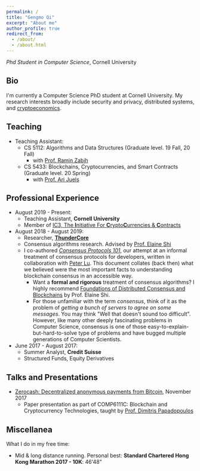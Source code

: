 ```yaml
---
permalink: /
title: "Gengmo Qi"
excerpt: "About me"
author_profile: true
redirect_from: 
  - /about/
  - /about.html
---
```


<!-- # Gengmo QI -->

*Phd Student in Computer Science*, Cornell University
<!--### **[Resume]()**-->

## Bio
I'm currently a Computer Science PhD student at Cornell University. My research interests broadly include security and privacy, distributed systems, and [cryptoeconomics](https://www.youtube.com/watch?v=GQR1xjQn5Pg).

## Teaching
- Teaching Assistant:
	- CS 5112: Algorithms and Data Structures (Graduate level. 19 Fall, 20 Fall) 
		- with [Prof. Ramin Zabih](https://www.cs.cornell.edu/~rdz/)
	- CS 5433: Blockchains, Cryptocurrencies, and Smart Contracts (Graduate level. 20 Spring)
		- with [Prof. Ari Juels](https://www.arijuels.com/)

## Professional Experience
* August 2019 - Present:
	* Teaching Assistant, **Cornell University**
	* Member of [IC3, The **I**nitiative For **C**rypto**C**urrencies & **C**ontracts](https://www.initc3.org/)
* August 2018 - August 2019:
	* Researcher, **[ThunderCore](https://www.bloomberg.com/press-releases/2019-02-28/thundercore-raises-50-million-in-funding-develops-protocol-enabling-lightning-fast-transactions-on-blockchain-platform)**
	* Consensus algorithms research. 	Advised by [Prof. Elaine Shi](http://elaineshi.com/)
	* I co-authored [*Consensus Protocols 101*](https://docs.thundercore.com/consensus-protocols-101.pdf), our attempt at an informal treatment of consensus protocols for developers, written in collaboration with [Peter Lu](https://twitter.com/_kitchen). This document collates (back then) what we believed were the most important facts to understanding blockchain consensus in an accessible way. 
		* Want a **formal and rigorous** treatment of consensus algorithms? I highly recommend [Foundations of Distributed Consensus and Blockchains](https://www.distributedconsensus.net/) by Prof. Elaine Shi.
		* For those unfamiliar with the term *consensus*, think of it as the problem of *getting a bunch of servers to agree on some messages*. You may think "Well that doesn't sound too difficult". However, like many other deeply fascinating problems in Computer Science, consensus is one of those easy-to-explain-but-hard-to-solve type of problems and have bugged multiple generations of Computer Scientists.
* June 2017 - August 2017:
	* Summer Analyst, **Credit Suisse**
	* Structured Funds, Equity Derivatives

## Talks and Presentations
* [Zerocash: Decentralized anonymous payments from Bitcoin](../files/Zerocash_Oakland14.pdf), November 2017
	* Paper presentation as part of COMP6111C: Blockchain and Cryptocurrency Technologies, taught by [Prof. Dimitris Papadopoulos](https://www.cse.ust.hk/~dipapado)

## Miscellanea
What I do in my free time:

- Mid & long distance running. Personal best: 
**Standard Chartered Hong Kong Marathon 2017 - 10K**: 46'48"
